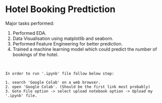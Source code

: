# Hotel Booking Predtiction
Major tasks performed: <br>
1. Performed EDA.
2. Data Visualisation using matplotlib and seaborn.
3. Performed Feature Engineering for better prediction.
4. Trained a machine learning model which could predict the number of bookings of the hotel.


<br>

```
In order to run '.ipynb' file follow below step:

1. search 'Google Colab' on a web browser.
2. open 'Google Colab'. (Should be the first link most probably)
3. Goto File option -> select upload notebook option -> Upload my '.ipynb' file. 
```
